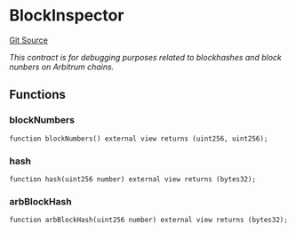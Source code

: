 # BlockInspector
[Git Source](https://github.com//PermissionlessGames/degen-casino/blob/252fe5582e157634309dd635fe3af8e3dcd5ea0e/src/BlockInspector.sol)

*This contract is for debugging purposes related to blockhashes and block nunbers on Arbitrum chains.*


## Functions
### blockNumbers


```solidity
function blockNumbers() external view returns (uint256, uint256);
```

### hash


```solidity
function hash(uint256 number) external view returns (bytes32);
```

### arbBlockHash


```solidity
function arbBlockHash(uint256 number) external view returns (bytes32);
```

